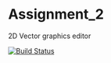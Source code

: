# Assignment_2
2D Vector graphics editor

[![Build Status](https://travis-ci.com/NYUCG2017/Assignment_2.svg?token=jzYxwjEVUQgxELg96pyc&branch=master)](https://travis-ci.com/NYUCG2017/Assignment_2)
